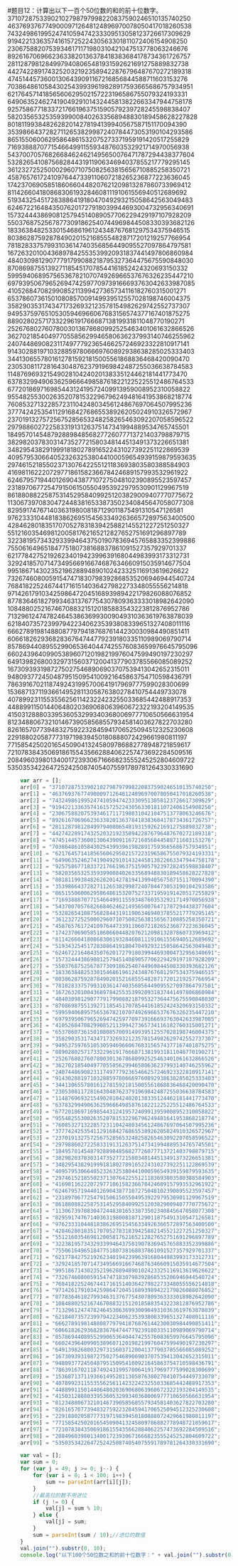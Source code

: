 #题目12：计算出以下一百个50位数的和的前十位数字。
37107287533902102798797998220837590246510135740250
46376937677490009712648124896970078050417018260538
74324986199524741059474233309513058123726617309629
91942213363574161572522430563301811072406154908250
23067588207539346171171980310421047513778063246676
89261670696623633820136378418383684178734361726757
28112879812849979408065481931592621691275889832738
44274228917432520321923589422876796487670272189318
47451445736001306439091167216856844588711603153276
70386486105843025439939619828917593665686757934951
62176457141856560629502157223196586755079324193331
64906352462741904929101432445813822663347944758178
92575867718337217661963751590579239728245598838407
58203565325359399008402633568948830189458628227828
80181199384826282014278194139940567587151170094390
35398664372827112653829987240784473053190104293586
86515506006295864861532075273371959191420517255829
71693888707715466499115593487603532921714970056938
54370070576826684624621495650076471787294438377604
53282654108756828443191190634694037855217779295145
36123272525000296071075082563815656710885258350721
45876576172410976447339110607218265236877223636045
17423706905851860660448207621209813287860733969412
81142660418086830619328460811191061556940512689692
51934325451728388641918047049293215058642563049483
62467221648435076201727918039944693004732956340691
15732444386908125794514089057706229429197107928209
55037687525678773091862540744969844508330393682126
18336384825330154686196124348767681297534375946515
80386287592878490201521685554828717201219257766954
78182833757993103614740356856449095527097864797581
16726320100436897842553539920931837441497806860984
48403098129077791799088218795327364475675590848030
87086987551392711854517078544161852424320693150332
59959406895756536782107074926966537676326235447210
69793950679652694742597709739166693763042633987085
41052684708299085211399427365734116182760315001271
65378607361501080857009149939512557028198746004375
35829035317434717326932123578154982629742552737307
94953759765105305946966067683156574377167401875275
88902802571733229619176668713819931811048770190271
25267680276078003013678680992525463401061632866526
36270218540497705585629946580636237993140746255962
24074486908231174977792365466257246923322810917141
91430288197103288597806669760892938638285025333403
34413065578016127815921815005561868836468420090470
23053081172816430487623791969842487255036638784583
11487696932154902810424020138335124462181441773470
63783299490636259666498587618221225225512486764533
67720186971698544312419572409913959008952310058822
95548255300263520781532296796249481641953868218774
76085327132285723110424803456124867697064507995236
37774242535411291684276865538926205024910326572967
23701913275725675285653248258265463092207058596522
29798860272258331913126375147341994889534765745501
18495701454879288984856827726077713721403798879715
38298203783031473527721580348144513491373226651381
34829543829199918180278916522431027392251122869539
40957953066405232632538044100059654939159879593635
29746152185502371307642255121183693803580388584903
41698116222072977186158236678424689157993532961922
62467957194401269043877107275048102390895523597457
23189706772547915061505504953922979530901129967519
86188088225875314529584099251203829009407770775672
11306739708304724483816533873502340845647058077308
82959174767140363198008187129011875491310547126581
97623331044818386269515456334926366572897563400500
42846280183517070527831839425882145521227251250327
55121603546981200581762165212827652751691296897789
32238195734329339946437501907836945765883352399886
75506164965184775180738168837861091527357929701337
62177842752192623401942399639168044983993173312731
32924185707147349566916674687634660915035914677504
99518671430235219628894890102423325116913619626622
73267460800591547471830798392868535206946944540724
76841822524674417161514036427982273348055556214818
97142617910342598647204516893989422179826088076852
87783646182799346313767754307809363333018982642090
10848802521674670883215120185883543223812876952786
71329612474782464538636993009049310363619763878039
62184073572399794223406235393808339651327408011116
66627891981488087797941876876144230030984490851411
60661826293682836764744779239180335110989069790714
85786944089552990653640447425576083659976645795096
66024396409905389607120198219976047599490197230297
64913982680032973156037120041377903785566085089252
16730939319872750275468906903707539413042652315011
94809377245048795150954100921645863754710598436791
78639167021187492431995700641917969777599028300699
15368713711936614952811305876380278410754449733078
40789923115535562561142322423255033685442488917353
44889911501440648020369068063960672322193204149535
41503128880339536053299340368006977710650566631954
81234880673210146739058568557934581403627822703280
82616570773948327592232845941706525094512325230608
22918802058777319719839450180888072429661980811197
77158542502016545090413245809786882778948721859617
72107838435069186155435662884062257473692284509516
20849603980134001723930671666823555245252804609722
53503534226472524250874054075591789781264330331690
```javascript
    var arr = [];
    arr[0] = "37107287533902102798797998220837590246510135740250";
    arr[1] = "46376937677490009712648124896970078050417018260538";
    arr[2] = "74324986199524741059474233309513058123726617309629";
    arr[3] = "91942213363574161572522430563301811072406154908250";
    arr[4] = "23067588207539346171171980310421047513778063246676";
    arr[5] = "89261670696623633820136378418383684178734361726757";
    arr[6] = "28112879812849979408065481931592621691275889832738";
    arr[7] = "44274228917432520321923589422876796487670272189318";
    arr[8] = "47451445736001306439091167216856844588711603153276";
    arr[9] = "70386486105843025439939619828917593665686757934951";
    arr[10] = "62176457141856560629502157223196586755079324193331";
    arr[11] = "64906352462741904929101432445813822663347944758178";
    arr[12] = "92575867718337217661963751590579239728245598838407";
    arr[13] = "58203565325359399008402633568948830189458628227828";
    arr[14] = "80181199384826282014278194139940567587151170094390";
    arr[15] = "35398664372827112653829987240784473053190104293586";
    arr[16] = "86515506006295864861532075273371959191420517255829";
    arr[17] = "71693888707715466499115593487603532921714970056938";
    arr[18] = "54370070576826684624621495650076471787294438377604";
    arr[19] = "53282654108756828443191190634694037855217779295145";
    arr[20] = "36123272525000296071075082563815656710885258350721";
    arr[21] = "45876576172410976447339110607218265236877223636045";
    arr[22] = "17423706905851860660448207621209813287860733969412";
    arr[23] = "81142660418086830619328460811191061556940512689692";
    arr[24] = "51934325451728388641918047049293215058642563049483";
    arr[25] = "62467221648435076201727918039944693004732956340691";
    arr[26] = "15732444386908125794514089057706229429197107928209";
    arr[27] = "55037687525678773091862540744969844508330393682126";
    arr[28] = "18336384825330154686196124348767681297534375946515";
    arr[29] = "80386287592878490201521685554828717201219257766954";
    arr[30] = "78182833757993103614740356856449095527097864797581";
    arr[31] = "16726320100436897842553539920931837441497806860984";
    arr[32] = "48403098129077791799088218795327364475675590848030";
    arr[33] = "87086987551392711854517078544161852424320693150332";
    arr[34] = "59959406895756536782107074926966537676326235447210";
    arr[35] = "69793950679652694742597709739166693763042633987085";
    arr[36] = "41052684708299085211399427365734116182760315001271";
    arr[37] = "65378607361501080857009149939512557028198746004375";
    arr[38] = "35829035317434717326932123578154982629742552737307";
    arr[39] = "94953759765105305946966067683156574377167401875275";
    arr[40] = "88902802571733229619176668713819931811048770190271";
    arr[41] = "25267680276078003013678680992525463401061632866526";
    arr[42] = "36270218540497705585629946580636237993140746255962";
    arr[43] = "24074486908231174977792365466257246923322810917141";
    arr[44] = "91430288197103288597806669760892938638285025333403";
    arr[45] = "34413065578016127815921815005561868836468420090470";
    arr[46] = "23053081172816430487623791969842487255036638784583";
    arr[47] = "11487696932154902810424020138335124462181441773470";
    arr[48] = "63783299490636259666498587618221225225512486764533";
    arr[49] = "67720186971698544312419572409913959008952310058822";
    arr[50] = "95548255300263520781532296796249481641953868218774";
    arr[51] = "76085327132285723110424803456124867697064507995236";
    arr[52] = "37774242535411291684276865538926205024910326572967";
    arr[53] = "23701913275725675285653248258265463092207058596522";
    arr[54] = "29798860272258331913126375147341994889534765745501";
    arr[55] = "18495701454879288984856827726077713721403798879715";
    arr[56] = "38298203783031473527721580348144513491373226651381";
    arr[57] = "34829543829199918180278916522431027392251122869539";
    arr[58] = "40957953066405232632538044100059654939159879593635";
    arr[59] = "29746152185502371307642255121183693803580388584903";
    arr[60] = "41698116222072977186158236678424689157993532961922";
    arr[61] = "62467957194401269043877107275048102390895523597457";
    arr[62] = "23189706772547915061505504953922979530901129967519";
    arr[63] = "86188088225875314529584099251203829009407770775672";
    arr[64] = "11306739708304724483816533873502340845647058077308";
    arr[65] = "82959174767140363198008187129011875491310547126581";
    arr[66] = "97623331044818386269515456334926366572897563400500";
    arr[67] = "42846280183517070527831839425882145521227251250327";
    arr[68] = "55121603546981200581762165212827652751691296897789";
    arr[69] = "32238195734329339946437501907836945765883352399886";
    arr[70] = "75506164965184775180738168837861091527357929701337";
    arr[71] = "62177842752192623401942399639168044983993173312731";
    arr[72] = "32924185707147349566916674687634660915035914677504";
    arr[73] = "99518671430235219628894890102423325116913619626622";
    arr[74] = "73267460800591547471830798392868535206946944540724";
    arr[75] = "76841822524674417161514036427982273348055556214818";
    arr[76] = "97142617910342598647204516893989422179826088076852";
    arr[77] = "87783646182799346313767754307809363333018982642090";
    arr[78] = "10848802521674670883215120185883543223812876952786";
    arr[79] = "71329612474782464538636993009049310363619763878039";
    arr[80] = "62184073572399794223406235393808339651327408011116";
    arr[81] = "66627891981488087797941876876144230030984490851411";
    arr[82] = "60661826293682836764744779239180335110989069790714";
    arr[83] = "85786944089552990653640447425576083659976645795096";
    arr[84] = "66024396409905389607120198219976047599490197230297";
    arr[85] = "64913982680032973156037120041377903785566085089252";
    arr[86] = "16730939319872750275468906903707539413042652315011";
    arr[87] = "94809377245048795150954100921645863754710598436791";
    arr[88] = "78639167021187492431995700641917969777599028300699";
    arr[89] = "15368713711936614952811305876380278410754449733078";
    arr[90] = "40789923115535562561142322423255033685442488917353";
    arr[91] = "44889911501440648020369068063960672322193204149535";
    arr[92] = "41503128880339536053299340368006977710650566631954";
    arr[93] = "81234880673210146739058568557934581403627822703280";
    arr[94] = "82616570773948327592232845941706525094512325230608";
    arr[95] = "22918802058777319719839450180888072429661980811197";
    arr[96] = "77158542502016545090413245809786882778948721859617";
    arr[97] = "72107838435069186155435662884062257473692284509516";
    arr[98] = "20849603980134001723930671666823555245252804609722";
    arr[99] = "53503534226472524250874054075591789781264330331690";

    var val = [];
    var sum = 0;
    for (var j = 49; j >= 0; j--) {
        for (var i = 0; i < 100; i++) {
            sum += parseInt(arr[i][j]);
        }
        //最高位的数不用进位
        if (j != 0) {
            val[j] = sum % 10;
        } else {
            val[j] = sum;
        }
        sum = parseInt(sum / 10);//进位的数值
    }
    val.join("").substr(0, 10);
    console.log("以下100个50位数之和的前十位数字：" + val.join("").substr(0, 10));
```